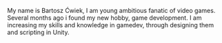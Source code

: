 My name is Bartosz Ćwiek, I am young ambitious fanatic of video games. Several months ago i found my new hobby, game development. I am increasing my skills and knowledge in gamedev, through designing them and scripting in Unity.
